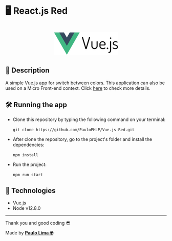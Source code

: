 # 🖥️ React.js Red

<h1 align="center">
  <img src=".github/logo.png" width="200px" />
</h1>

## 🔎️ Description

A simple Vue.js app for switch between colors. This application can also be used on a Micro Front-end context. Click <a href="https://github.com/PauloPHLP/React.js-Host" target="__blank">here</a> to check more details.

## 🛠️ Running the app

- Clone this repository by typing the following command on your terminal:

  `git clone https://github.com/PauloPHLP/Vue.js-Red.git`

- After clone the repository, go to the project's folder and install the dependencies:

  `npm install`

- Run the project:

  `npm run start`

## 🚀️ Technologies

- Vue.js
- Node v12.8.0

---

Thank you and good coding 😎️

Made by **<a href="https://paulophlp.github.io/portfolio/" target="__blank">Paulo Lima 🤓️</a>**
